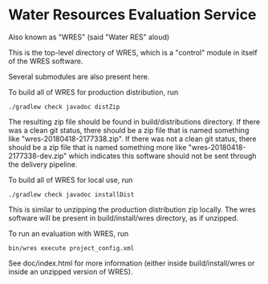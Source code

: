 # Water Resources Evaluation Service

Also known as "WRES" (said "Water RES" aloud)

This is the top-level directory of WRES, which is a "control" module in itself
of the WRES software.

Several submodules are also present here.

To build all of WRES for production distribution, run

    ./gradlew check javadoc distZip

The resulting zip file should be found in build/distributions directory. If
there was a clean git status, there should be a zip file that is named something
like "wres-20180418-2177338.zip". If there was not a clean git status, there
should be a zip file that is named something more like
"wres-20180418-2177338-dev.zip" which indicates this software should not be
sent through the delivery pipeline.

To build all of WRES for local use, run

    ./gradlew check javadoc installDist

This is similar to unzipping the production distribution zip locally. The wres
software will be present in build/install/wres directory, as if unzipped.

To run an evaluation with WRES, run

    bin/wres execute project_config.xml

See doc/index.html for more information (either inside build/install/wres or
inside an unzipped version of WRES).
